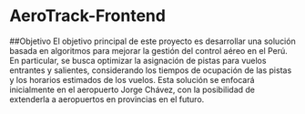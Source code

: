 # AeroTrack-Frontend

##Objetivo
El objetivo principal de este proyecto es desarrollar una solución basada en algoritmos para mejorar la gestión del control aéreo en el Perú. En particular, se busca optimizar la asignación de pistas para vuelos entrantes y salientes, considerando los tiempos de ocupación de las pistas y los horarios estimados de los vuelos. Esta solución se enfocará inicialmente en el aeropuerto Jorge Chávez, con la posibilidad de extenderla a aeropuertos en provincias en el futuro. 
